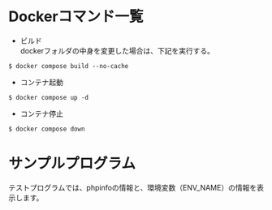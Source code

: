 # Dockerコマンド一覧

- ビルド  
dockerフォルダの中身を変更した場合は、下記を実行する。  
```console
$ docker compose build --no-cache
```

- コンテナ起動  
```console
$ docker compose up -d
```

- コンテナ停止  
```console
$ docker compose down
```

# サンプルプログラム
テストプログラムでは、phpinfoの情報と、環境変数（ENV_NAME）の情報を表示します。

